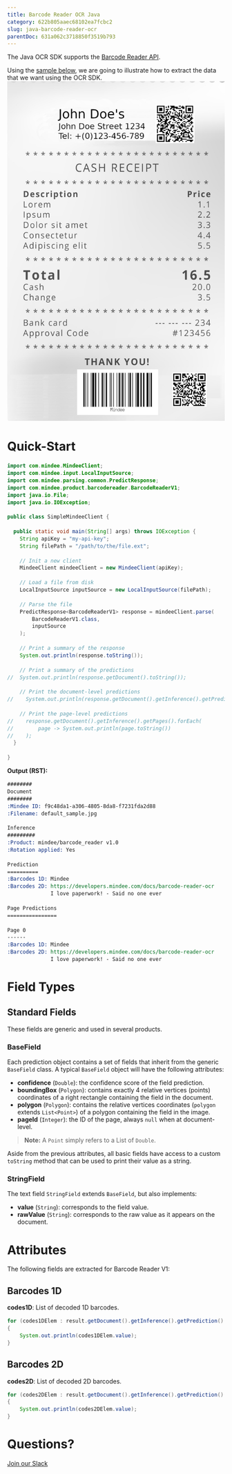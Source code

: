 ```yaml
---
title: Barcode Reader OCR Java
category: 622b805aaec68102ea7fcbc2
slug: java-barcode-reader-ocr
parentDoc: 631a062c3718850f3519b793
---
```

The Java OCR SDK supports the [Barcode Reader API](https://platform.mindee.com/mindee/barcode_reader).

Using the [sample below](https://github.com/mindee/client-lib-test-data/blob/main/products/barcode_reader/default_sample.jpg), we are going to illustrate how to extract the data that we want using the OCR SDK.
![Barcode Reader sample](https://github.com/mindee/client-lib-test-data/blob/main/products/barcode_reader/default_sample.jpg?raw=true)

# Quick-Start
```java
import com.mindee.MindeeClient;
import com.mindee.input.LocalInputSource;
import com.mindee.parsing.common.PredictResponse;
import com.mindee.product.barcodereader.BarcodeReaderV1;
import java.io.File;
import java.io.IOException;

public class SimpleMindeeClient {

  public static void main(String[] args) throws IOException {
    String apiKey = "my-api-key";
    String filePath = "/path/to/the/file.ext";

    // Init a new client
    MindeeClient mindeeClient = new MindeeClient(apiKey);

    // Load a file from disk
    LocalInputSource inputSource = new LocalInputSource(filePath);

    // Parse the file
    PredictResponse<BarcodeReaderV1> response = mindeeClient.parse(
        BarcodeReaderV1.class,
        inputSource
    );

    // Print a summary of the response
    System.out.println(response.toString());

    // Print a summary of the predictions
//  System.out.println(response.getDocument().toString());

    // Print the document-level predictions
//    System.out.println(response.getDocument().getInference().getPrediction().toString());

    // Print the page-level predictions
//    response.getDocument().getInference().getPages().forEach(
//        page -> System.out.println(page.toString())
//    );
  }

}

```

**Output (RST):**
```rst
########
Document
########
:Mindee ID: f9c48da1-a306-4805-8da8-f7231fda2d88
:Filename: default_sample.jpg

Inference
#########
:Product: mindee/barcode_reader v1.0
:Rotation applied: Yes

Prediction
==========
:Barcodes 1D: Mindee
:Barcodes 2D: https://developers.mindee.com/docs/barcode-reader-ocr
              I love paperwork! - Said no one ever

Page Predictions
================

Page 0
------
:Barcodes 1D: Mindee
:Barcodes 2D: https://developers.mindee.com/docs/barcode-reader-ocr
              I love paperwork! - Said no one ever
```

# Field Types
## Standard Fields
These fields are generic and used in several products.

### BaseField
Each prediction object contains a set of fields that inherit from the generic `BaseField` class.
A typical `BaseField` object will have the following attributes:

* **confidence** (`Double`): the confidence score of the field prediction.
* **boundingBox** (`Polygon`): contains exactly 4 relative vertices (points) coordinates of a right rectangle containing the field in the document.
* **polygon** (`Polygon`): contains the relative vertices coordinates (`polygon` extends `List<Point>`) of a polygon containing the field in the image.
* **pageId** (`Integer`): the ID of the page, always `null` when at document-level.

> **Note:** A `Point` simply refers to a List of `Double`.


Aside from the previous attributes, all basic fields have access to a custom `toString` method that can be used to print their value as a string.

### StringField
The text field `StringField` extends `BaseField`, but also implements:
* **value** (`String`): corresponds to the field value.
* **rawValue** (`String`): corresponds to the raw value as it appears on the document.

# Attributes
The following fields are extracted for Barcode Reader V1:

## Barcodes 1D
**codes1D**: List of decoded 1D barcodes.

```java
for (codes1DElem : result.getDocument().getInference().getPrediction().getCodes1D())
{
    System.out.println(codes1DElem.value);
}
```

## Barcodes 2D
**codes2D**: List of decoded 2D barcodes.

```java
for (codes2DElem : result.getDocument().getInference().getPrediction().getCodes2D())
{
    System.out.println(codes2DElem.value);
}
```

# Questions?
[Join our Slack](https://join.slack.com/t/mindee-community/shared_invite/zt-2d0ds7dtz-DPAF81ZqTy20chsYpQBW5g)
